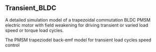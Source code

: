 ## Transient_BLDC
A detailed simulation model of a trapezoidal commutation BLDC PMSM electric motor with field weakening for driving transient or varied load speed or torque load cycles. 

The PMSM trapeziodel back-emf model for transient load cycles speed control
